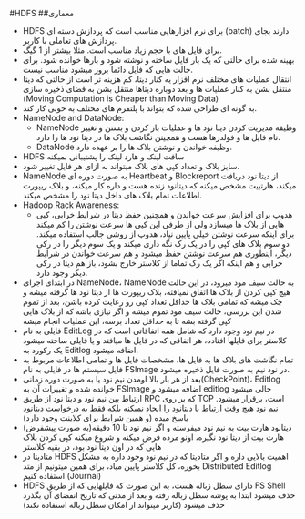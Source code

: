 #HDFS
##معماری
- HDFS برای نرم افزارهایی مناسب است که پردازش دسته ای (batch) دارند بجای پردازش های تعاملی با کاربر.
- برای فایل های با حجم زیاد مناسب است. مثلا بیشتر از 1 گیگ.
- بهینه شده برای حالتی که یک بار فایل ساخته و نوشته شود و بارها خوانده شود. برای حالت هایی که فایل دائما بروز میشود مناسب نیست.
- انتقال عملیات های مختلف نرم افزار یه کنار دیتا، کم هزینه تر است از حالتی که دیتا منتقل بشن به کنار عملیات ها و بعد دوباره دیتاها منتقل بشن به فضای ذخیره سازی (Moving Computation is Cheaper than Moving Data)
- به گونه ای طراحی شده که بتواند با پلتفرم های مختلف به خوبی کار کند.
- NameNode and DataNode:
    + NameNode وظیفه مدیریت کردن دیتا نود ها و عملیات باز کردن و بستن و تغییر نام فایل ها و فولدرها هست و همچینن نگاشت بلاک ها در دیتا نود ها را دارد.
    + DataNode وظیفه خواندن و نوشتن بلاک ها را بر عهده دارد.
- HDFS سافت لینک و هارد لینک را پشتیبانی نمیکنه
- سایز بلاک و تعداد کپی های بلاک میتواند به ازای هر فایل تغییر شود.
- NameNode به صورت دوره ای Heartbeat و Blockreport از دیتا نود دریافت میکند، هارتبیت مشخص میکنه که دیتانود زنده هست و داره کار میکنه، و بلاک ریپورت اطلاعات تمام بلاک های داخل دیتا نود را مشخص میکند.
- Hadoop Rack Awareness:
    + هدوپ برای افزایش سرعت خواندن و همچنین حفظ دیتا در شرایط خرابی، کپی هایی از بلاک ها میسازد ولی از طرفی این کپی ها سرعت نوشتن را کم میکند برای اینکه سرعت نوشتن خیلی پایین نیاد، هدوپ از روشی جالب استفاده میکند. دو سوم بلاک های کپی را در یک رک نگه داری میکند و یک سوم دیگر را در رکی دیگر، اینطوری هم سرعت نوشتن حفظ میشود و هم سرعت خواندن در شرایط خرابی و هم اینکه اگر یک رک تماما از کلاستر خارج بشود، باز هم دیتا در رکی دیگر وجود دارد.
- در ابتدای اجرای NameNode، NameNode به حالت سیف مود میرود، در این حالت هیچ کپی کردن از بلاک ها اتفاق نمیافته، بلاک ریپورت ها از دیتا نود ها گرفته میشه و چک میشه که تمامی بلاک ها حداقل تعداد کپی رو رعایت کرده باشن، بعد از تموم شدن این بررسی، حالت سیف مود تموم میشه و اگر نیازی باشه که از بلاک هایی کپی گرفته بشه تا به حداقل تعداد برسه، این عملیات انجام میشه
- فایلی به نام EditLog در نیم نود وجود دارد که شامل همه اتفاقاتی است که در کلاستر برای فایلها افتاده، هر اتفاقی که در فایل ها میافتد و یا فایلی ساخته میشود یک رکورد به Editlog اضافه میشود.
- تمام نگاشت های بلاک ها به فایل ها، مشخصات فایل ها و تمامی اطلاعات مربوط به فایل سیستم ها در فایلی به نام FSImage در نود نیم به صورت فایل ذخیره میشود.
- بعد از هر بار بالا اومدن نیم نود یا به صورت دوره زمانی(CheckPoint)، Editlog خوانده شده و تغییرات آن به FSImage اضافه میشود و editlog خالی میشود
- ارتباط بین نیم نود و دیتا نود از طریق RPC که بر روی TCP است، برقرار میشود. نیم نود هیچ وقت ارتباط با دیتانود را ایجاد نمیکنه بلکه فقط به درخواست دیتانود پاسخ میده (و همین شرایط برای کلاینت وجود دارد)
-  دیتانود هارت بیت به نیم نود میفرسته و اگر نیم نود تا 10 دقیقه(به صورت پیشفرض) هارت بیت از دیتا نود نگیره، اونو مرده فرض میکنه و شروع میکنه کپی کردن بلاک هایی که در اون دیتا نود بود، در بقیه کلاستر
- متادیتا در HDFS اهمیت بالایی داره و اگر متادیتا که در نیم نود وجود داره به مشکل بخوره، کل کلاستر پایین میاد، برای همین میتونیم از متد Distributed Editlog استفاده کنیم (Journal)
- HDFS دارای سطل زباله هست، به این صورت که فایلهایی که از طریق FS Shell حذف میشود ابتدا به پوشه سطل زباله رفته و بعد از مدتی که تاریخ انقضای آن بگذرد حذف میشود (کاربر میتواند از امکان سطل زباله استفاده نکند)
